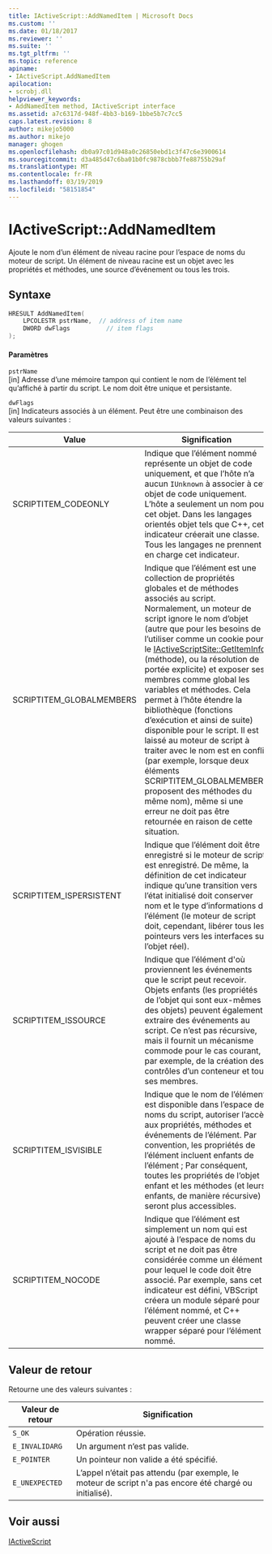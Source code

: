 ```yaml
---
title: IActiveScript::AddNamedItem | Microsoft Docs
ms.custom: ''
ms.date: 01/18/2017
ms.reviewer: ''
ms.suite: ''
ms.tgt_pltfrm: ''
ms.topic: reference
apiname:
- IActiveScript.AddNamedItem
apilocation:
- scrobj.dll
helpviewer_keywords:
- AddNamedItem method, IActiveScript interface
ms.assetid: a7c6317d-948f-4bb3-b169-1bbe5b7c7cc5
caps.latest.revision: 8
author: mikejo5000
ms.author: mikejo
manager: ghogen
ms.openlocfilehash: db0a97c01d948a0c26850ebd1c3f47c6e3900614
ms.sourcegitcommit: d3a485d47c6ba01b0fc9878cbbb7fe88755b29af
ms.translationtype: MT
ms.contentlocale: fr-FR
ms.lasthandoff: 03/19/2019
ms.locfileid: "58151854"
---
```

# <a name="iactivescriptaddnameditem"></a>IActiveScript::AddNamedItem
Ajoute le nom d’un élément de niveau racine pour l’espace de noms du moteur de script. Un élément de niveau racine est un objet avec les propriétés et méthodes, une source d’événement ou tous les trois.  
  
## <a name="syntax"></a>Syntaxe  
  
```cpp
HRESULT AddNamedItem(  
    LPCOLESTR pstrName,  // address of item name  
    DWORD dwFlags          // item flags  
);  
```  
  
#### <a name="parameters"></a>Paramètres  
 `pstrName`  
 [in] Adresse d’une mémoire tampon qui contient le nom de l’élément tel qu’affiché à partir du script. Le nom doit être unique et persistante.  
  
 `dwFlags`  
 [in] Indicateurs associés à un élément. Peut être une combinaison des valeurs suivantes :  
  
|Value|Signification|  
|-----------|-------------|  
|SCRIPTITEM_CODEONLY|Indique que l’élément nommé représente un objet de code uniquement, et que l’hôte n’a aucun `IUnknown` à associer à cet objet de code uniquement. L’hôte a seulement un nom pour cet objet. Dans les langages orientés objet tels que C++, cet indicateur créerait une classe. Tous les langages ne prennent en charge cet indicateur.|  
|SCRIPTITEM_GLOBALMEMBERS|Indique que l’élément est une collection de propriétés globales et de méthodes associés au script. Normalement, un moteur de script ignore le nom d’objet (autre que pour les besoins de l’utiliser comme un cookie pour le [IActiveScriptSite::GetItemInfo](../../winscript/reference/iactivescriptsite-getiteminfo.md) (méthode), ou la résolution de portée explicite) et exposer ses membres comme global les variables et méthodes. Cela permet à l’hôte étendre la bibliothèque (fonctions d’exécution et ainsi de suite) disponible pour le script. Il est laissé au moteur de script à traiter avec le nom est en conflit (par exemple, lorsque deux éléments SCRIPTITEM_GLOBALMEMBERS proposent des méthodes du même nom), même si une erreur ne doit pas être retournée en raison de cette situation.|  
|SCRIPTITEM_ISPERSISTENT|Indique que l’élément doit être enregistré si le moteur de script est enregistré. De même, la définition de cet indicateur indique qu’une transition vers l’état initialisé doit conserver nom et le type d’informations de l’élément (le moteur de script doit, cependant, libérer tous les pointeurs vers les interfaces sur l’objet réel).|  
|SCRIPTITEM_ISSOURCE|Indique que l’élément d'où proviennent les événements que le script peut recevoir. Objets enfants (les propriétés de l’objet qui sont eux-mêmes des objets) peuvent également extraire des événements au script. Ce n’est pas récursive, mais il fournit un mécanisme commode pour le cas courant, par exemple, de la création des contrôles d’un conteneur et tous ses membres.|  
|SCRIPTITEM_ISVISIBLE|Indique que le nom de l’élément est disponible dans l’espace de noms du script, autoriser l’accès aux propriétés, méthodes et événements de l’élément. Par convention, les propriétés de l’élément incluent enfants de l’élément ; Par conséquent, toutes les propriétés de l’objet enfant et les méthodes (et leurs enfants, de manière récursive) seront plus accessibles.|  
|SCRIPTITEM_NOCODE|Indique que l’élément est simplement un nom qui est ajouté à l’espace de noms du script et ne doit pas être considérée comme un élément pour lequel le code doit être associé. Par exemple, sans cet indicateur est défini, VBScript créera un module séparé pour l’élément nommé, et C++ peuvent créer une classe wrapper séparé pour l’élément nommé.|  
  
## <a name="return-value"></a>Valeur de retour  
 Retourne une des valeurs suivantes :  
  
|Valeur de retour|Signification|  
|------------------|-------------|  
|`S_OK`|Opération réussie.|  
|`E_INVALIDARG`|Un argument n’est pas valide.|  
|`E_POINTER`|Un pointeur non valide a été spécifié.|  
|`E_UNEXPECTED`|L’appel n’était pas attendu (par exemple, le moteur de script n'a pas encore été chargé ou initialisé).|  
  
## <a name="see-also"></a>Voir aussi  
 [IActiveScript](../../winscript/reference/iactivescript.md)